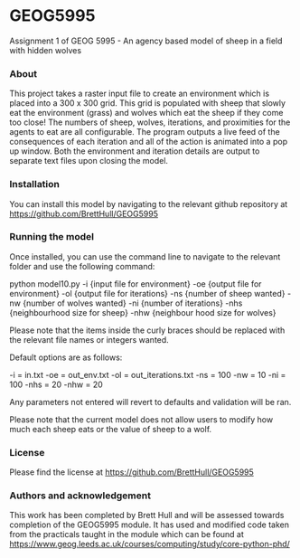 # GEOG5995
 Assignment 1 of GEOG 5995 - An agency based model of sheep in a field with hidden wolves
 
 ### About
 
This project takes a raster input file to create an environment which is placed into a 300 x 300 grid. This grid is populated with sheep that slowly eat the environment (grass) and wolves which eat the sheep if they come too close! The numbers of sheep, wolves, iterations, and proximities for the agents to eat are all configurable. The program outputs a live feed of the consequences of each iteration and all of the action is animated into a pop up window. Both the environment and iteration details are output to separate text files upon closing the model.

### Installation

You can install this model by navigating to the relevant github repository at https://github.com/BrettHull/GEOG5995 

### Running the model

Once installed, you can use the command line to navigate to the relevant folder and use the following command: 

python model10.py -i {input file for environment} -oe {output file for environment} -ol {output file for iterations} -ns {number of sheep wanted} -nw {number of wolves wanted} -ni {number of iterations} -nhs {neighbourhood size for sheep} -nhw {neighbour hood size for wolves}

Please note that the items inside the curly braces should be replaced with the relevant file names or integers wanted.

Default options are as follows:

-i = in.txt
-oe = out_env.txt
-ol = out_iterations.txt
-ns = 100
-nw = 10
-ni = 100
-nhs = 20
-nhw = 20

Any parameters not entered will revert to defaults and validation will be ran. 

Please note that the current model does not allow users to modify how much each sheep eats or the value of sheep to a wolf.

### License 

Please find the license at https://github.com/BrettHull/GEOG5995 

### Authors and acknowledgement

This work has been completed by Brett Hull and will be assessed towards completion of the GEOG5995 module. It has used and modified code taken from the practicals taught in the module which can be found at https://www.geog.leeds.ac.uk/courses/computing/study/core-python-phd/

